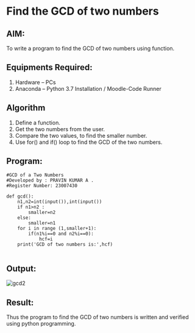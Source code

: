 # Find the GCD of two numbers

## AIM:
To write a program to find the GCD of two numbers using function.

## Equipments Required:
1. Hardware – PCs
2. Anaconda – Python 3.7 Installation / Moodle-Code Runner

## Algorithm
1. Define a function.
2. Get the two numbers from the user.
3. Compare the two values, to find the smaller number.
4. Use for() and if() loop to find the GCD of the two numbers.

## Program:
```
#GCD of a Two Numbers
#Developed by : PRAVIN KUMAR A .
#Register Number: 23007430

def gcd():
    n1,n2=int(input()),int(input())
    if n1>n2 :
        smaller=n2
    else:
        smaller=n1
    for i in range (1,smaller+1):
        if(n1%i==0 and n2%i==0):
            hcf=i
    print('GCD of two numbers is:',hcf)
    

```

## Output:
![gcd2](https://github.com/RAVENPRAVIN/GCD-of-two-numbers/assets/146820534/dd9240a1-2128-4597-8622-bfd4afac5ae8)



## Result:
Thus the program to find the GCD of two numbers is written and verified using python programming.
